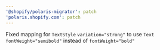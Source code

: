 ```yaml
---
'@shopify/polaris-migrator': patch
'polaris.shopify.com': patch
---
```


Fixed mapping for `TextStyle` `variation="strong"` to use `Text` `fontWeight="semibold"` instead of `fontWeight="bold"`
